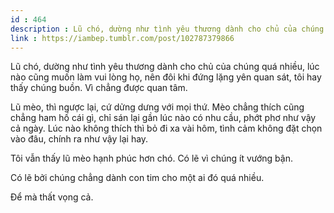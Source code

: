 ```yaml
---
id : 464
description : Lũ chó, dường như tình yêu thương dành cho chủ của chúng quá nhiều, lúc nào cũng muốn làm vui lòng họ, nên đôi khi đứng lặng yên quan sát, tôi hay thấy chúng buồn. Vì chẳng được quan tâm.
link : https://iambep.tumblr.com/post/102787379866
---
```


Lũ chó, dường như tình yêu thương dành cho chủ của chúng quá nhiều, lúc
nào cũng muốn làm vui lòng họ, nên đôi khi đứng lặng yên quan sát, tôi hay
thấy chúng buồn. Vì chẳng được quan tâm.

Lũ mèo, thì ngược lại, cứ dửng dưng với mọi thứ. Mèo chẳng thích cũng chẳng
ham hố cái gì, chỉ sán lại gần lúc nào có nhu cầu, phớt phơ như vậy cả ngày.
Lúc nào không thích thì bỏ đi xa vài hôm, tình cảm không đặt chọn vào đâu,
chính ra như vậy lại hay.

Tôi vẫn thấy lũ mèo hạnh phúc hơn chó. Có lẽ vì chúng ít vướng bận.

Có lẽ bởi chúng chẳng dành con tim cho một ai đó quá nhiều.

Để mà thất vọng cả.